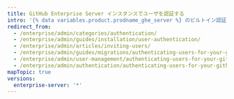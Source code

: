 ```yaml
---
title: GitHub Enterprise Server インスタンスでユーザを認証する
intro: '{% data variables.product.prodname_ghe_server %} のビルトイン認証を使うか、CAS、LDAP、SAML のいずれかを選択して既存のアカウントを統合し、{% data variables.product.product_location_enterprise %} へのユーザアクセスを集中管理できます。'
redirect_from:
  - /enterprise/admin/categories/authentication/
  - /enterprise/admin/guides/installation/user-authentication/
  - /enterprise/admin/articles/inviting-users/
  - /enterprise/admin/guides/migrations/authenticating-users-for-your-github-enterprise-instance/
  - /enterprise/admin/user-management/authenticating-users-for-your-github-enterprise-server-instance
  - /enterprise/admin/authentication/authenticating-users-for-your-github-enterprise-server-instance
mapTopic: true
versions:
  enterprise-server: '*'
---
```



